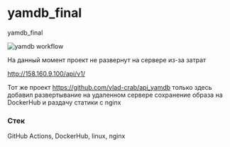 # yamdb_final
yamdb_final

![yamdb workflow](https://github.com/vlad-crab/yamdb_final/actions/workflows/yamdb_workflow.yml/badge.svg)

На данный момент проект не развернут на сервере из-за затрат

http://158.160.9.100/api/v1/

Тот же проект https://github.com/vlad-crab/api_yamdb только здесь добавил развертывание на удаленном сервере сохранение образа на DockerHub и раздачу статики с nginx

### Стек
GitHub Actions, DockerHub, linux, nginx

